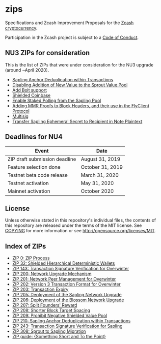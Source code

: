 zips
====

Specifications and Zcash Improvement Proposals for the
[Zcash cryptocurrency](https://z.cash/).

Participation in the Zcash project is subject to a
[Code of Conduct](https://github.com/zcash/zcash/blob/master/code_of_conduct.md).

NU3 ZIPs for consideration
--------------------------

This is the list of ZIPs that were under consideration for the NU3 upgrade (around ~April 2020).

- [Sapling Anchor Deduplication within Transactions](https://github.com/zcash/zips/blob/master/zip-0210.rst)
- [Disabling Addition of New Value to the Sprout Value Pool](https://github.com/daira/zips/blob/disable-sprout-outputs/zip-0211.rst)
- [Add Bolt support](https://github.com/boltlabs-inc/zips/blob/master/zip-bolt-support.rst)
- [Shielded Coinbase](https://github.com/str4d/zips/blob/zip-str4d-shielded-coinbase/zip-0213.rst)
- [Enable Staked Polling from the Sapling Pool](https://github.com/acityinohio/zips/blob/sapling-polling/zip-draft.rst)
- [Adding MMR Proofs to Block Headers, and their use in the FlyClient Protocol](https://github.com/therealyingtong/zips/blob/master/zip-0221.rst)
- [Multisig](https://github.com/omershlo/zips/blob/multisig/zip-multisig.rst)
- [Transfer Sapling Ephemeral Secret to Recipient in Note Plaintext](https://github.com/ebfull/zips/blob/unlinkable-addrs/zip-seanbowe-esktransfer.rst)

Deadlines for NU4
-----------------

| Event | Date |
|-------|------|
| ZIP draft submission deadline | August 31, 2019 |
| Feature selection done | October 31, 2019 |
| Testnet beta code release | March 31, 2020 |
| Testnet activation | May 31, 2020 |
| Mainnet activation | October 2020 |

License
-------

Unless otherwise stated in this repository's individual files, the contents of this repository are released under the terms of the MIT license.
See [COPYING](COPYING) for more information or see http://opensource.org/licenses/MIT.

Index of ZIPs
-------------

* [ZIP 0: ZIP Process](zip-0000)
* [ZIP 32: Shielded Hierarchical Deterministic Wallets](zip-0032)
* [ZIP 143: Transaction Signature Verification for Overwinter](zip-0143)
* [ZIP 200: Network Upgrade Mechanism](zip-0200)
* [ZIP 201: Network Peer Management for Overwinter](zip-0201)
* [ZIP 202: Version 3 Transaction Format for Overwinter](zip-0202)
* [ZIP 203: Transaction Expiry](zip-0203)
* [ZIP 205: Deployment of the Sapling Network Upgrade](zip-0205)
* [ZIP 206: Deployment of the Blossom Network Upgrade](zip-0206)
* [ZIP 207: Split Founders' Reward](zip-0207)
* [ZIP 208: Shorter Block Target Spacing](zip-0208)
* [ZIP 209: Prohibit Negative Shielded Value Pool](zip-0209)
* [ZIP 210: Sapling Anchor Deduplication within Transactions](zip-0210)
* [ZIP 243: Transaction Signature Verification for Sapling](zip-0243)
* [ZIP 308: Sprout to Sapling Migration](zip-0308)
* [ZIP guide: {Something Short and To the Point}](zip-guide)
